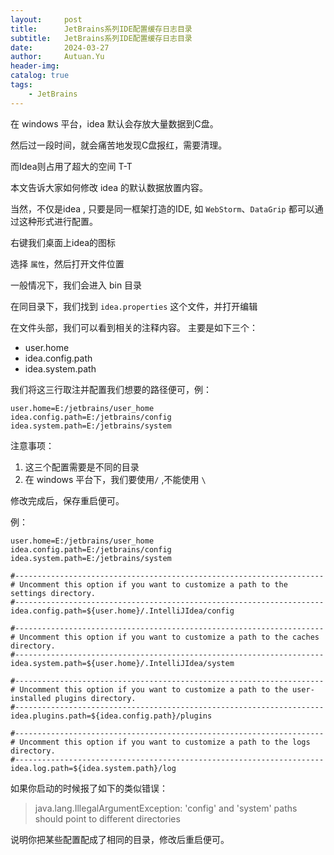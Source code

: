 ```yaml
---
layout:     post
title:      JetBrains系列IDE配置缓存日志目录
subtitle:   JetBrains系列IDE配置缓存日志目录
date:       2024-03-27
author:     Autuan.Yu
header-img: 
catalog: true
tags:
    - JetBrains
---
```


在 windows 平台，idea 默认会存放大量数据到C盘。  

然后过一段时间，就会痛苦地发现C盘报红，需要清理。  

而Idea则占用了超大的空间 T-T  

本文告诉大家如何修改 idea 的默认数据放置内容。  

当然，不仅是idea , 只要是同一框架打造的IDE, 如 `WebStorm`、`DataGrip` 都可以通过这种形式进行配置。  

右键我们桌面上idea的图标  

选择 `属性`，然后打开文件位置  

一般情况下，我们会进入 bin 目录  

在同目录下，我们找到 `idea.properties` 这个文件，并打开编辑  

在文件头部，我们可以看到相关的注释内容。 主要是如下三个：  

- user.home
- idea.config.path
- idea.system.path

我们将这三行取注并配置我们想要的路径便可，例：

```properties
user.home=E:/jetbrains/user_home
idea.config.path=E:/jetbrains/config
idea.system.path=E:/jetbrains/system

```

注意事项：
1. 这三个配置需要是不同的目录
2. 在 windows 平台下，我们要使用`/` ,不能使用 `\`

修改完成后，保存重启便可。  

例：
```
user.home=E:/jetbrains/user_home
idea.config.path=E:/jetbrains/config
idea.system.path=E:/jetbrains/system

#---------------------------------------------------------------------
# Uncomment this option if you want to customize a path to the settings directory.
#---------------------------------------------------------------------
idea.config.path=${user.home}/.IntelliJIdea/config

#---------------------------------------------------------------------
# Uncomment this option if you want to customize a path to the caches directory.
#---------------------------------------------------------------------
idea.system.path=${user.home}/.IntelliJIdea/system

#---------------------------------------------------------------------
# Uncomment this option if you want to customize a path to the user-installed plugins directory.
#---------------------------------------------------------------------
idea.plugins.path=${idea.config.path}/plugins

#---------------------------------------------------------------------
# Uncomment this option if you want to customize a path to the logs directory.
#---------------------------------------------------------------------
idea.log.path=${idea.system.path}/log
```

如果你启动的时候报了如下的类似错误：  

>  java.lang.IllegalArgumentException: 'config' and 'system' paths should point to different directories
    

说明你把某些配置配成了相同的目录，修改后重启便可。   


